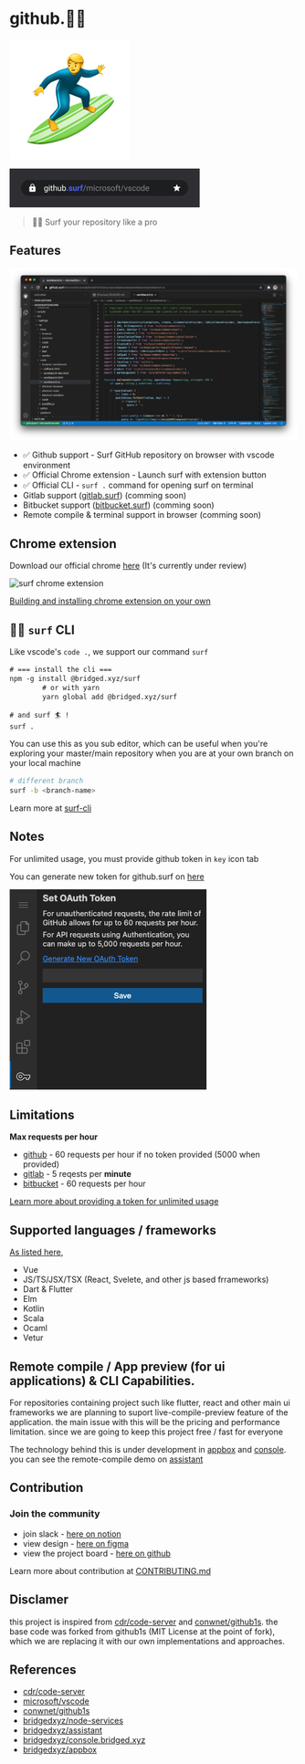 # github.🏄‍♂️



![](./branding/logo.png)

![github.surf url example](branding/url-example.png)

> 🏄‍♂️ Surf your repository like a pro



## Features

![github.surf](./docs/images/github-surf-browser-preview.png)

- ✅ Github support - Surf GitHub repository on browser with vscode environment
- ✅ Official Chrome extension - Launch surf with extension button
- ✅ Official CLI - `surf .` command for opening surf on terminal
- Gitlab support ([gitlab.surf](https://gitlab.surf)) (comming soon)
- Bitbucket support ([bitbucket.surf](https://bitbucket.surf)) (comming soon)
- Remote compile & terminal support in browser (comming soon)





## Chrome extension

Download our official chrome [here](https://chrome.google.com/webstore/detail/aipkghikndfblkikafmbahbekkhmppia) (It's currently under review)

![surf chrome extension](./docs/gifs/surf-extension-chrome-demo.gif)

[Building and installing chrome extension on your own](./chrome-extension/README.md)



## 🏄‍♂️ `surf` CLI

Like vscode's `code .`, we support our command `surf`

```shell
# === install the cli ===
npm -g install @bridged.xyz/surf
		# or with yarn
		yarn global add @bridged.xyz/surf

# and surf 🏄 !
surf .
```

You can use this as you sub editor, which can be useful when you're exploring your master/main repository when you are at your own branch on your local machine

```sh
# different branch
surf -b <branch-name>
```



Learn more at [surf-cli](https://github.com/bridgedxyz/surf-cli)





## Notes

For unlimited usage, you must provide github token in `key` icon tab

You can generate new token for github.surf on [here](https://github.com/settings/tokens/new?scopes=repo&description=githubsurf)

![provide oauth token for unlimited usage on github.surf](./docs/images/tutorial-provide-oauth-token.png)



## Limitations

**Max requests per hour**

- [github](https://docs.github.com/en/rest/reference/rate-limit) - 60 requests per hour if no token provided (5000 when provided)
- [gitlab](https://docs.gitlab.com/ee/security/rate_limits.html#:~:text=Introduced%20in%20GitLab%2012.9.,requests%20per%20minute%20per%20user.) - 5 reqests per **minute**
- [bitbucket](https://support.atlassian.com/bitbucket-cloud/docs/api-request-limits/) - 60 requests per hour

[Learn more about providing a token for unlimited usage](./docs/guide.md)





## Supported languages / frameworks

[As listed here](./extensions),

- Vue
- JS/TS/JSX/TSX (React, Svelete, and other js based frrameworks)
- Dart & Flutter
- Elm
- Kotlin
- Scala
- Ocaml
- Vetur





## Remote compile / App preview (for ui applications) & CLI Capabilities.

For repositories containing project such like flutter, react and other main ui frameworks we are planning to suport live-compile-preview feature of the application. the main issue with this will be the pricing and performance limitation. since we are going to keep this project free / fast for everyone

The technology behind this is under development in [appbox](https://github.com/bridgedyxz/appbox) and [console](https://github.com/bridgedxyz/console.bridged.xyz). you can see the remote-compile demo on [assistant](https://github.com/bridgedxyz/assistant)




## Contribution

### Join the community

- join slack - [here on notion](https://www.notion.so/bridgedxyz/Bridged-OSS-Community-c6983f668e3e4204aed8856da0e73483)
- view design - [here on figma](https://www.figma.com/file/R3U3OHaoPVd4D7Z9mcaqIE/github.surf?node-id=14%3A0)
- view the project board - [here on github](https://github.com/bridgedxyz/github.surf/projects)

Learn more about contribution at [CONTRIBUTING.md](./CONTRIBUTING.md)



## Disclamer

this project is inspired from [cdr/code-server](https://github.com/cdr/code-server) and [conwnet/github1s](https://github.com/conwnet/github1s). the base code was forked from github1s (MIT License at the point of fork), which we are replacing it with our own implementations and approaches.



## References

- [cdr/code-server](https://github.com/cdr/code-server)
- [microsoft/vscode](https://github.com/microsoft/vscode)
- [conwnet/github1s](https://github.com/conwnet/github1s)
- [bridgedxyz/node-services](https://github.com/bridgedxyz/node-services)
- [bridgedxyz/assistant](https://github.com/bridgedxyz/assistant)
- [bridgedxyz/console.bridged.xyz](https://github.com/bridgedxyz/console.bridged.xyz)
- [bridgedxyz/appbox](https://github.com/bridgedxyz/appbox)

